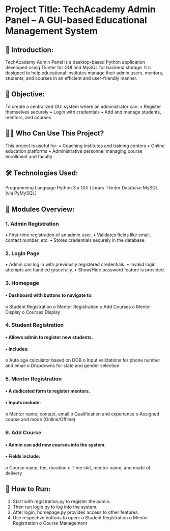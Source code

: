 # Project Title: TechAcademy Admin Panel – A GUI-based Educational Management System
## 📌 Introduction: 
TechAcademy Admin Panel is a desktop-based Python application developed using Tkinter for GUI and MySQL for backend storage. It is designed to help educational institutes manage their admin users, mentors, students, and courses in an efficient and user-friendly manner.
## 🎯 Objective:
To create a centralized GUI system where an administrator can:
•	Register themselves securely
•	Login with credentials
•	Add and manage students, mentors, and courses
## 🧑‍💼 Who Can Use This Project?
This project is useful for:
•	Coaching institutes and training centers
•	Online education platforms
•	Administrative personnel managing course enrollment and faculty
## 🛠️ Technologies Used:
Programming Language	 Python 3.x
GUI Library	           Tkinter
Database	             MySQL (via PyMySQL)
## 📂 Modules Overview:
### 1. Admin Registration
•	First-time registration of an admin user.
•	Validates fields like email, contact number, etc.
•	Stores credentials securely in the database.
### 2. Login Page
•	Admin can log in with previously registered credentials.
•	Invalid login attempts are handled gracefully.
•	Show/Hide password feature is provided.
### 3. Homepage
#### •	Dashboard with buttons to navigate to:
o	Student Registration
o	Mentor Registration
o	Add Courses
o	Mentor Display
o	Courses Display
### 4. Student Registration
#### •	Allows admin to register new students.
#### •	Includes:
o	Auto age calculator based on DOB
o	Input validations for phone number and email
o	Dropdowns for state and gender selection
### 5. Mentor Registration
#### •	A dedicated form to register mentors.
#### •	Inputs include:
o	Mentor name, contact, email
o	Qualification and experience
o	Assigned course and mode (Online/Offline)
### 6. Add Course
#### •	Admin can add new courses into the system.
#### •	Fields include:
o	Course name, fee, duration
o	Time slot, mentor name, and mode of delivery
## 🚀 How to Run:
1.	Start with registration.py to register the admin.
2.	Then run login.py to log into the system.
3.	After login, homepage.py provides access to other features.
4.	Use respective buttons to open:
o	Student Registration
o	Mentor Registration
o	Course Management
